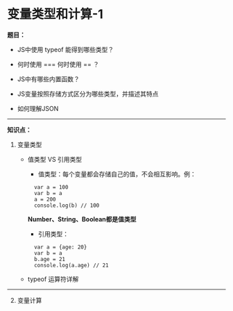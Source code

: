# 变量类型和计算-1

**题目：**

- JS中使用 typeof 能得到哪些类型？

- 何时使用 === 何时使用 == ？

- JS中有哪些内置函数？

- JS变量按照存储方式区分为哪些类型，并描述其特点

- 如何理解JSON

---

**知识点：**

1. 变量类型
   - 值类型 VS 引用类型
      - 值类型：每个变量都会存储自己的值，不会相互影响。例：

      ```
        var a = 100
        var b = a
        a = 200
        console.log(b) // 100
      ```
        **Number、String、Boolean都是值类型**

      - 引用类型：

      ```
        var a = {age: 20}
        var b = a
        b.age = 21
        console.log(a.age) // 21
      ```
   - typeof 运算符详解

---
2. 变量计算

